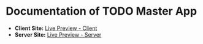 # Documentation of TODO Master App

- **Client Site:** [Live Preview - Client](https://tech-discover.web.app/)
- **Server Site:** [Live Preview - Server](https://tech-discover-server.vercel.app)
